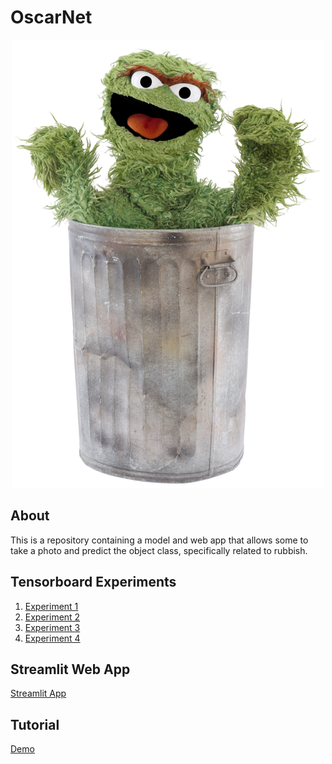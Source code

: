 
# OscarNet

<p align="center">
  <img src="https://github.com/amaye15/OscarNet/blob/master/oscar.png?raw=true" alt="Sublime's custom image"/>
</p>

## About 
This is a repository containing a model and web app that allows some to take a photo and predict the object class, specifically related to rubbish. 

## Tensorboard Experiments

1. [Experiment 1](https://tensorboard.dev/experiment/SBzMQkIXTACWRePrvWkrXA/#scalars)
2. [Experiment 2](https://tensorboard.dev/experiment/5yGMD2b9RBGEIbG5ZNWcoQ/#scalars)
3. [Experiment 3](https://tensorboard.dev/experiment/J2e7Ep0wQxOaHeG4bH2YgQ/#scalars)
4. [Experiment 4](https://tensorboard.dev/experiment/oMoWXg3gRvGXau1tGTDvRQ/#scalars)

## Streamlit Web App

[Streamlit App](https://amaye15-oscarnet-app-dan7ea.streamlit.app/)

## Tutorial

[Demo](https://youtu.be/gwq-4lnV5KM)